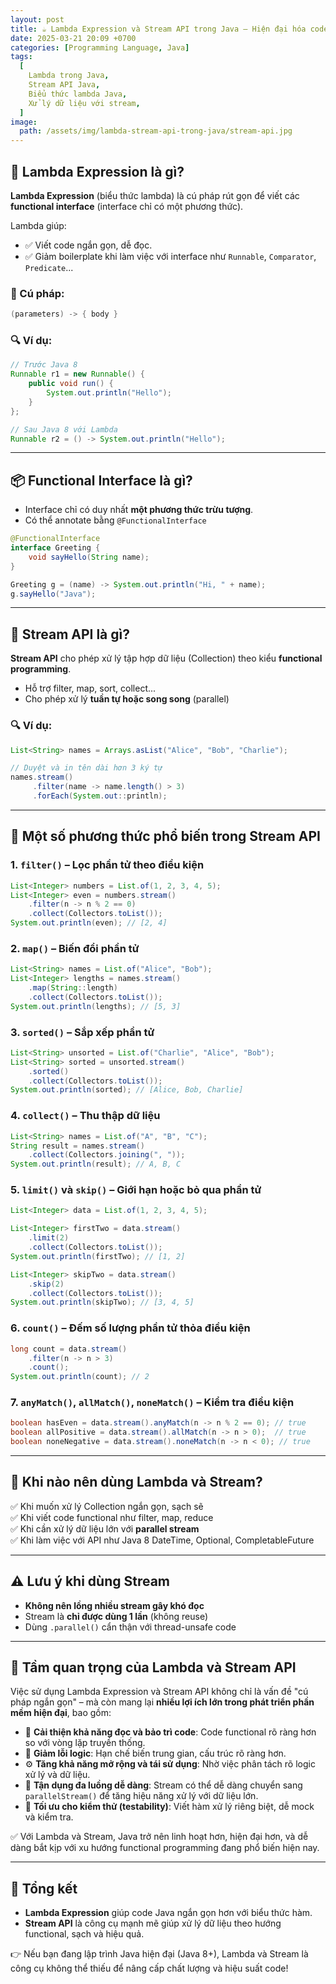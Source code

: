 ```yaml
---
layout: post
title: ☕ Lambda Expression và Stream API trong Java – Hiện đại hóa code Java
date: 2025-03-21 20:09 +0700
categories: [Programming Language, Java]
tags:
  [
    Lambda trong Java,
    Stream API Java,
    Biểu thức lambda Java,
    Xử lý dữ liệu với stream,
  ]
image:
  path: /assets/img/lambda-stream-api-trong-java/stream-api.jpg
---
```


## 🎯 Lambda Expression là gì?
**Lambda Expression** (biểu thức lambda) là cú pháp rút gọn để viết các **functional interface** (interface chỉ có một phương thức).

Lambda giúp:
- ✅ Viết code ngắn gọn, dễ đọc.
- ✅ Giảm boilerplate khi làm việc với interface như `Runnable`, `Comparator`, `Predicate`...

### 🔧 Cú pháp:
```java
(parameters) -> { body }
```

### 🔍 Ví dụ:
```java
// Trước Java 8
Runnable r1 = new Runnable() {
    public void run() {
        System.out.println("Hello");
    }
};

// Sau Java 8 với Lambda
Runnable r2 = () -> System.out.println("Hello");
```

---

## 📦 Functional Interface là gì?
- Interface chỉ có duy nhất **một phương thức trừu tượng**.
- Có thể annotate bằng `@FunctionalInterface`

```java
@FunctionalInterface
interface Greeting {
    void sayHello(String name);
}

Greeting g = (name) -> System.out.println("Hi, " + name);
g.sayHello("Java");
```

---

## 🔁 Stream API là gì?
**Stream API** cho phép xử lý tập hợp dữ liệu (Collection) theo kiểu **functional programming**.

- Hỗ trợ filter, map, sort, collect...
- Cho phép xử lý **tuần tự hoặc song song** (parallel)

### 🔍 Ví dụ:
```java
List<String> names = Arrays.asList("Alice", "Bob", "Charlie");

// Duyệt và in tên dài hơn 3 ký tự
names.stream()
     .filter(name -> name.length() > 3)
     .forEach(System.out::println);
```

---

## 🔧 Một số phương thức phổ biến trong Stream API

### 1. `filter()` – Lọc phần tử theo điều kiện
```java
List<Integer> numbers = List.of(1, 2, 3, 4, 5);
List<Integer> even = numbers.stream()
    .filter(n -> n % 2 == 0)
    .collect(Collectors.toList());
System.out.println(even); // [2, 4]
```

### 2. `map()` – Biến đổi phần tử
```java
List<String> names = List.of("Alice", "Bob");
List<Integer> lengths = names.stream()
    .map(String::length)
    .collect(Collectors.toList());
System.out.println(lengths); // [5, 3]
```

### 3. `sorted()` – Sắp xếp phần tử
```java
List<String> unsorted = List.of("Charlie", "Alice", "Bob");
List<String> sorted = unsorted.stream()
    .sorted()
    .collect(Collectors.toList());
System.out.println(sorted); // [Alice, Bob, Charlie]
```

### 4. `collect()` – Thu thập dữ liệu
```java
List<String> names = List.of("A", "B", "C");
String result = names.stream()
    .collect(Collectors.joining(", "));
System.out.println(result); // A, B, C
```

### 5. `limit()` và `skip()` – Giới hạn hoặc bỏ qua phần tử
```java
List<Integer> data = List.of(1, 2, 3, 4, 5);

List<Integer> firstTwo = data.stream()
    .limit(2)
    .collect(Collectors.toList());
System.out.println(firstTwo); // [1, 2]

List<Integer> skipTwo = data.stream()
    .skip(2)
    .collect(Collectors.toList());
System.out.println(skipTwo); // [3, 4, 5]
```

### 6. `count()` – Đếm số lượng phần tử thỏa điều kiện
```java
long count = data.stream()
    .filter(n -> n > 3)
    .count();
System.out.println(count); // 2
```

### 7. `anyMatch()`, `allMatch()`, `noneMatch()` – Kiểm tra điều kiện
```java
boolean hasEven = data.stream().anyMatch(n -> n % 2 == 0); // true
boolean allPositive = data.stream().allMatch(n -> n > 0);  // true
boolean noneNegative = data.stream().noneMatch(n -> n < 0); // true
```

---

## 🧠 Khi nào nên dùng Lambda và Stream?
✅ Khi muốn xử lý Collection ngắn gọn, sạch sẽ  
✅ Khi viết code functional như filter, map, reduce  
✅ Khi cần xử lý dữ liệu lớn với **parallel stream**  
✅ Khi làm việc với API như Java 8 DateTime, Optional, CompletableFuture

---

## ⚠️ Lưu ý khi dùng Stream
- **Không nên lồng nhiều stream gây khó đọc**
- Stream là **chỉ được dùng 1 lần** (không reuse)
- Dùng `.parallel()` cẩn thận với thread-unsafe code

---

## 🌟 Tầm quan trọng của Lambda và Stream API

Việc sử dụng Lambda Expression và Stream API không chỉ là vấn đề "cú pháp ngắn gọn" – mà còn mang lại **nhiều lợi ích lớn trong phát triển phần mềm hiện đại**, bao gồm:

- 🚀 **Cải thiện khả năng đọc và bảo trì code**: Code functional rõ ràng hơn so với vòng lặp truyền thống.
- 🔄 **Giảm lỗi logic**: Hạn chế biến trung gian, cấu trúc rõ ràng hơn.
- ⚙️ **Tăng khả năng mở rộng và tái sử dụng**: Nhờ việc phân tách rõ logic xử lý và dữ liệu.
- 🧵 **Tận dụng đa luồng dễ dàng**: Stream có thể dễ dàng chuyển sang `parallelStream()` để tăng hiệu năng xử lý với dữ liệu lớn.
- 🧪 **Tối ưu cho kiểm thử (testability)**: Viết hàm xử lý riêng biệt, dễ mock và kiểm tra.

✅ Với Lambda và Stream, Java trở nên linh hoạt hơn, hiện đại hơn, và dễ dàng bắt kịp với xu hướng functional programming đang phổ biến hiện nay.

---

## 🚀 Tổng kết
- **Lambda Expression** giúp code Java ngắn gọn hơn với biểu thức hàm.
- **Stream API** là công cụ mạnh mẽ giúp xử lý dữ liệu theo hướng functional, sạch và hiệu quả.

👉 Nếu bạn đang lập trình Java hiện đại (Java 8+), Lambda và Stream là công cụ không thể thiếu để nâng cấp chất lượng và hiệu suất code!